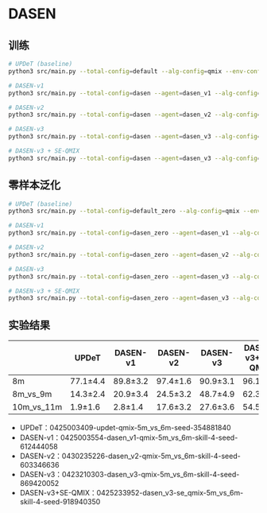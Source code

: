 # DASEN

## 训练

```bash
# UPDeT (baseline)
python3 src/main.py --total-config=default --alg-config=qmix --env-config=sc2 --seed=354881840 with env_args.map_name=5m_vs_6m

# DASEN-v1
python3 src/main.py --total-config=dasen --agent=dasen_v1 --alg-config=qmix --env-config=sc2 --seed=612444058 with env_args.map_name=5m_vs_6m

# DASEN-v2
python3 src/main.py --total-config=dasen --agent=dasen_v2 --alg-config=qmix --env-config=sc2 --seed=603346636 with env_args.map_name=5m_vs_6m

# DASEN-v3
python3 src/main.py --total-config=dasen --agent=dasen_v3 --alg-config=qmix --env-config=sc2 --seed=869420052 with env_args.map_name=5m_vs_6m

# DASEN-v3 + SE-QMIX
python3 src/main.py --total-config=dasen --agent=dasen_v3 --alg-config=se_qmix --env-config=sc2 --seed=918940350 with env_args.map_name=5m_vs_6m
```

## 零样本泛化

```bash
# UPDeT (baseline)
python3 src/main.py --total-config=default_zero --alg-config=qmix --env-config=sc2_zero with env_args.map_name=8m_vs_9m

# DASEN-v1
python3 src/main.py --total-config=dasen_zero --agent=dasen_v1 --alg-config=qmix --env-config=sc2_zero with env_args.map_name=8m_vs_9m

# DASEN-v2
python3 src/main.py --total-config=dasen_zero --agent=dasen_v2 --alg-config=qmix --env-config=sc2_zero with env_args.map_name=8m_vs_9m

# DASEN-v3
python3 src/main.py --total-config=dasen_zero --agent=dasen_v3 --alg-config=qmix --env-config=sc2_zero with env_args.map_name=8m_vs_9m

# DASEN-v3 + SE-QMIX
python3 src/main.py --total-config=dasen_zero --agent=dasen_v3 --alg-config=se_qmix --env-config=sc2_zero with env_args.map_name=8m_vs_9m
```

## 实验结果

|             | **UPDeT**     | **DASEN-v1**        | **DASEN-v2**    | **DASEN-v3**       | **DASEN-v3+SE-QMIX** |
|-------      |-------        |-------              |-------          |--------            |--------              |
| 8m          | 77.1±4.4      | 89.8±3.2            | 97.4±1.6        | 90.9±3.1           |  96.1±1.3            |
| 8m_vs_9m    | 14.3±2.4      | 20.9±3.4            | 24.5±3.2        | 48.7±4.9           |  62.3±5.5            |
| 10m_vs_11m  | 1.9±1.6       | 2.8±1.4             | 17.6±3.2        | 27.6±3.6           |  54.5±3.7            |

- UPDeT：0425003409-updet-qmix-5m_vs_6m-seed-354881840
- DASEN-v1：0425003554-dasen_v1-qmix-5m_vs_6m-skill-4-seed-612444058
- DASEN-v2：0430235226-dasen_v2-qmix-5m_vs_6m-skill-4-seed-603346636
- DASEN-v3：0423210303-dasen_v3-qmix-5m_vs_6m-skill-4-seed-869420052
- DASEN-v3+SE-QMIX：0425233952-dasen_v3-se_qmix-5m_vs_6m-skill-4-seed-918940350

<!-- # UPDeT
Official Implementation of [UPDeT: Universal Multi-agent Reinforcement Learning via Policy Decoupling with Transformers](https://openreview.net/forum?id=v9c7hr9ADKx) (ICLR 2021 spotlight)

The framework is inherited from [PyMARL](https://github.com/oxwhirl/pymarl). [UPDeT](https://github.com/hhhusiyi-monash/UPDeT) is written in [pytorch](https://pytorch.org) and uses [SMAC](https://github.com/oxwhirl/smac) as its environment.

## Installation instructions

#### Installing dependencies:

```shell
pip install -r requirements.txt
```

#### Download SC2 into the `3rdparty/` folder and copy the maps necessary to run over. 

```shell
bash install_sc2.sh
```


## Run an experiment 

Before training your own transformer-based multi-agent model, there are a list of things to note.

- Currently, this repository supports marine-based battle scenarios. e.g. `3m`, `8m`, `5m_vs_6m`. 
- If you are interested in training a different unit type, carefully modify the ` Transformer Parameters` block at  `src/config/default.yaml` and revise the `_build_input_transformer` function in `basic_controller.python`.
- Before running the experiment, check the agent type in ` Agent Parameters` block at `src/config/default.yaml`.
- This repository contains two new transformer-based agents from the [UPDeT paper](https://arxiv.org/pdf/2101.08001.pdf) including 
   - Standard UPDeT
   - Aggregation Transformer

#### Training script 

```shell
python3 src/main.py --config=vdn --env-config=sc2 with env_args.map_name=5m_vs_6m
```
All results will be stored in the `Results/` folder.

## Performance

#### Single battle scenario
Surpass the GRU baseline on hard `5m_vs_6m` with:
- [**QMIX**: QMIX: Monotonic Value Function Factorisation for Deep Multi-Agent Reinforcement Learning](https://arxiv.org/abs/1803.11485)
- [**VDN**: Value-Decomposition Networks For Cooperative Multi-Agent Learning](https://arxiv.org/abs/1706.05296) 
- [**QTRAN**: QTRAN: Learning to Factorize with Transformation for Cooperative Multi-Agent Reinforcement Learning](https://arxiv.org/abs/1905.05408)

![](https://github.com/hhhusiyi-monash/UPDeT/blob/main/single.png)

#### Multiple battle scenarios

Zero-shot generalize to different tasks:

- Result on `7m-5m-3m` transfer learning.

![](https://github.com/hhhusiyi-monash/UPDeT/blob/main/multi.png)

**Note: Only** UPDeT can be deployed to other scenarios without changing the model's architecture.

**More details please refer to [UPDeT paper](https://arxiv.org/pdf/2101.08001.pdf).**

## Bibtex

```tex
@article{hu2021updet,
  title={UPDeT: Universal Multi-agent Reinforcement Learning via Policy Decoupling with Transformers},
  author={Hu, Siyi and Zhu, Fengda and Chang, Xiaojun and Liang, Xiaodan},
  journal={arXiv preprint arXiv:2101.08001},
  year={2021}
}
```

## License

The MIT License -->
